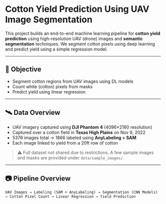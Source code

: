 # Cotton Yield Prediction Using UAV Image Segmentation

This project builds an end-to-end machine learning pipeline for **cotton yield prediction** using high-resolution UAV (drone) images and **semantic segmentation** techniques. We segment cotton pixels using deep learning and predict yield using a simple regression model.

---

## 📌 Objective

- Segment cotton regions from UAV images using DL models
- Count white (cotton) pixels from masks
- Predict yield using linear regression

---

## 🛰️ Data Overview

- UAV imagery captured using **DJI Phantom 4** (4096×2160 resolution)
- Captured over a cotton field in **Texas High Plains** on Nov 9, 2022
- 5376 images total → 1866 labeled using **AnyLabeling + SAM**
- Each image linked to yield from a 20ft row of cotton

> ⚠️ Full dataset not shared due to restrictions. A few sample images and masks are provided under `data/sample_images/`.

---

## 📷 Pipeline Overview

```text
UAV Images → Labeling (SAM + AnyLabeling) → Segmentation (CNN Models) → Cotton Pixel Count → Linear Regression → Yield Prediction
